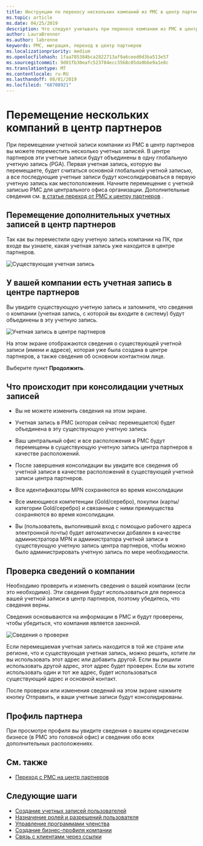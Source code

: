 ```yaml
---
title: Инструкции по переносу нескольких компаний из PMC в центр партнеров | Центр партнеров
ms.topic: article
ms.date: 04/25/2019
description: Что следует учитывать при переносе компании из PMC в центр партнеров
author: LauraBrenner
ms.author: labrenne
keywords: PMC, миграция, переход в центр партнеров
ms.localizationpriority: medium
ms.openlocfilehash: 1faa785384bca2822713af9a6ceed0d3ba513e57
ms.sourcegitcommit: 9d01fb30eafc523784ecc3568c05da9bbe9a1e8c
ms.translationtype: MT
ms.contentlocale: ru-RU
ms.lasthandoff: 08/01/2019
ms.locfileid: "68708921"
---
```

# <a name="moving-your-multiple-companies-to-partner-center"></a>Перемещение нескольких компаний в центр партнеров

При перемещении учетной записи компании из PMC в центр партнеров вы можете переместить несколько учетных записей. В центре партнеров эти учетные записи будут объединены в одну глобальную учетную запись (PGA). Первая учетная запись, которую вы перемещаете, будет считаться основной глобальной учетной записью, а все последующие учетные записи будут консолидироваться в первую учетную запись как местоположения. Начните перемещение с учетной записью PMC для центрального офиса организации. Дополнительные сведения см. [в статье переход от PMC к центру партнеров](guide-to-migration.md) .

## <a name="move-your-additional-accounts-into-partner-center"></a>Перемещение дополнительных учетных записей в центр партнеров 

Так как вы переместили одну учетную запись компании на ПК, при входе вы узнаете, какая учетная запись уже находится в центре партнеров.

![Существующая учетная запись](images/migration/accountwithus.png)

## <a name="your-company-has-an-account-in-partner-center"></a>У вашей компании есть учетная запись в центре партнеров

Вы увидите существующую учетную запись и запомните, что сведения о компании (учетная запись, с которой вы входите в систему) будут объединены в эту учетную запись.

![Учетная запись в центре партнеров](images/migration/existingaccount2.png)

На этом экране отображаются сведения о существующей учетной записи (имени и адресе), которая уже была создана в центре партнеров, а также сведения об основном контактном лице. 

Выберите пункт **Продолжить**.

## <a name="what-happens-during-consolidation-of-accounts"></a>Что происходит при консолидации учетных записей

- Вы не можете изменить сведения на этом экране. 

- Учетная запись в PMC (которая сейчас перемещается) будет объединена в эту существующую учетную запись 

- Ваш центральный офис и все расположения в PMC будут перемещены в существующую учетную запись центра партнеров в качестве расположений.

- После завершения консолидации вы увидите все сведения об учетной записи в качестве расположений в существующей учетной записи центра партнеров. 

- Все идентификаторы MPN сохраняются во время консолидации

- Все имеющиеся компетенции (Gold/серебро), покупки (карты/категории Gold/серебро) и связанные с ними преимущества сохраняются во время консолидации.

- Вы (пользователь, выполнивший вход с помощью рабочего адреса электронной почты) будет автоматически добавлен в качестве администратора MPN и администратора учетной записи в существующую учетную запись центра партнеров, чтобы можно было администрировать учетную запись по мере необходимости. 


## <a name="review-your-company-information"></a>Проверка сведений о компании

Необходимо проверить и изменить сведения о вашей компании (если это необходимо). Эти сведения будут использоваться для переноса вашей учетной записи в центр партнеров, поэтому убедитесь, что сведения верны. 

Сведения основываются на информации в PMC и будут проверены, чтобы убедиться, что компания является законной. 

![Сведения о проверке](images/migration/review.png)

Если перемещаемая учетная запись находится в той же стране или регионе, что и существующая учетная запись, можно решить, хотите ли вы использовать этот адрес или добавить другой. Если вы решили использовать другой адрес, этот адрес будет проверен. Если вы хотите использовать один и тот же адрес, будет использоваться существующий адрес и основной контакт.

После проверки или изменения сведений на этом экране нажмите кнопку Отправить, и ваши учетные записи будут консолидированы.

## <a name="partner-profile"></a>Профиль партнера

При просмотре профиля вы увидите сведения о вашем юридическом бизнесе (в PMC это головной офис) и сведения обо всех дополнительных расположениях.

## <a name="see-also"></a>См. также

- [Переход с PMC на центр партнеров](move-pmc-pc-map.md)

## <a name="next-steps"></a>Следующие шаги

- [Создание учетных записей пользователей](create-user-accounts-and-set-permissions.md)
- [Назначение ролей и разрешений пользователя](permissions-overview.md)
- [Управление программами членства](renew-mpn-offers.md)
- [Создание бизнес-профиля компании](create-a-marketing-profile.md)
- [Связь с клиентами через ссылки](responding-to-referrals.md)
